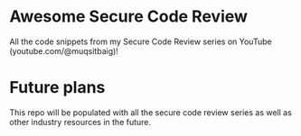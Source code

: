 # Awesome Secure Code Review 
All the code snippets from my Secure Code Review series on YouTube (youtube.com/@muqsitbaig)!

# Future plans
This repo will be populated with all the secure code review series as well as other industry resources in the future.
